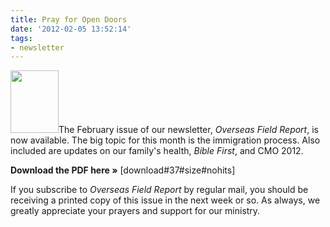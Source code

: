 ```yaml
---
title: Pray for Open Doors
date: '2012-02-05 13:52:14'
tags:
- newsletter
---
```


<img class="alignleft size-thumbnail wp-image-1401" title="OFR-Feb-2012" src="http://ofreport.com/wp-content/uploads/2008/11/OFR-Feb-2012-77x100.png" alt="" width="77" height="100" />The February issue of our newsletter, <em>Overseas Field Report</em>, is now available. The big topic for this month is the immigration process. Also included are updates on our family's health, <em>Bible First</em>, and CMO 2012.

<strong>Download the PDF here »</strong> [download#37#size#nohits]

If you subscribe to <em>Overseas Field Report</em> by regular mail, you should be receiving a printed copy of this issue in the next week or so. As always, we greatly appreciate your prayers and support for our ministry.
